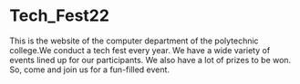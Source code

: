 # Tech_Fest22

This is the website of the computer department of the polytechnic college.We conduct a tech fest every year. We have a wide variety of events lined up for our participants. We also have a lot of prizes to be won. So, come and join us for a fun-filled event.
